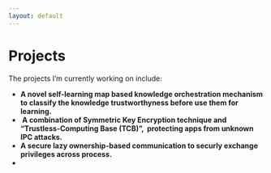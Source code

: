 ```yaml
---
layout: default
---
```


# Projects

The projects I’m currently working on include:

+ <b Trusted Knowledge Orchestration:> A novel self-learning map based knowledge orchestration mechanism to classify the knowledge trustworthyness before use them for learning. 
+ <b Ownership-based Encryption Protocol for Inter-component Communication in Android:> A combination of Symmetric Key Encryption technique and “Trustless-Computing Base (TCB)”,  protecting apps from unknown IPC attacks.
+ <b Ownership-based Protocol for PendingIntent Communication:> A secure lazy ownership-based communication to securly exchange privileges across process.
+ <b Generative AI and Responsible AI based CAPTCHA Image generation adhering to geospatial constraints and policies.>